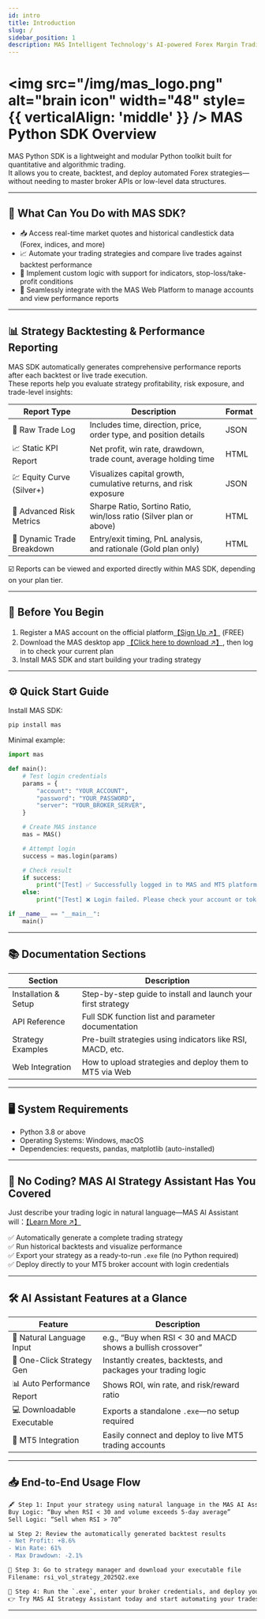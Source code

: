 ```yaml
---
id: intro
title: Introduction
slug: /
sidebar_position: 1
description: MAS Intelligent Technology's AI-powered Forex Margin Trading Platform with full MetaTrader MT5 broker integration allows investors to generate automated trading strategies simply by entering text. Supports instant backtesting,real-time data synchronization,and seamless multi-broker switching. No coding experience required to easily launch AI automated trading,optimize strategies,and reduce market risk. Designed for both individual traders and financial institutions with standardized MetaTrader MT5-compatible APIs,automated backtesting,and quantitative strategy optimization to help enterprises deploy stable and efficient trading solutions quickly.
---
```


# <img src="/img/mas_logo.png" alt="brain icon" width="48" style={{ verticalAlign: 'middle' }} /> MAS Python SDK Overview

MAS Python SDK is a lightweight and modular Python toolkit built for quantitative and algorithmic trading.  
It allows you to create, backtest, and deploy automated Forex strategies—without needing to master broker APIs or low-level data structures.

---

## 🚀 What Can You Do with MAS SDK?

- 📥 Access real-time market quotes and historical candlestick data (Forex, indices, and more)  
- 📈 Automate your trading strategies and compare live trades against backtest performance  
- 🧠 Implement custom logic with support for indicators, stop-loss/take-profit conditions  
- 🔗 Seamlessly integrate with the MAS Web Platform to manage accounts and view performance reports

---

## 📊 Strategy Backtesting & Performance Reporting

MAS SDK automatically generates comprehensive performance reports after each backtest or live trade execution.  
These reports help you evaluate strategy profitability, risk exposure, and trade-level insights:

| Report Type                  | Description                                                         | Format |
|-----------------------------|---------------------------------------------------------------------|--------|
| 📘 Raw Trade Log             | Includes time, direction, price, order type, and position details   | JSON   |
| 📈 Static KPI Report         | Net profit, win rate, drawdown, trade count, average holding time   | HTML   |
| 💹 Equity Curve (Silver+)    | Visualizes capital growth, cumulative returns, and risk exposure    | JSON   |
| 🔎 Advanced Risk Metrics     | Sharpe Ratio, Sortino Ratio, win/loss ratio (Silver plan or above)  | HTML   |
| 🧮 Dynamic Trade Breakdown   | Entry/exit timing, PnL analysis, and rationale (Gold plan only)     | HTML   |

☑️ Reports can be viewed and exported directly within MAS SDK, depending on your plan tier.

---

## 🧩 Before You Begin

1. Register a MAS account on the official platform[【Sign Up ↗】](https://mas.mindaismart.com/authentication/sign-up) (FREE)  
2. Download the MAS desktop app [【Click here to download ↗】](https://mindaismart.com/product_lib), then log in to check your current plan  
3. Install MAS SDK and start building your trading strategy

---

## ⚙️ Quick Start Guide

Install MAS SDK:

```bash
pip install mas
```

Minimal example:

```python
import mas

def main():
    # Test login credentials
    params = {
        "account": "YOUR_ACCOUNT",
        "password": "YOUR_PASSWORD",
        "server": "YOUR_BROKER_SERVER",
    }

    # Create MAS instance
    mas = MAS()

    # Attempt login
    success = mas.login(params)

    # Check result
    if success:
        print("[Test] ✅ Successfully logged in to MAS and MT5 platform!")
    else:
        print("[Test] ❌ Login failed. Please check your account or token.")

if __name__ == "__main__":
    main()
```

---

## 📚 Documentation Sections

| Section              | Description                                                |
|----------------------|------------------------------------------------------------|
| Installation & Setup | Step-by-step guide to install and launch your first strategy |
| API Reference        | Full SDK function list and parameter documentation         |
| Strategy Examples    | Pre-built strategies using indicators like RSI, MACD, etc. |
| Web Integration      | How to upload strategies and deploy them to MT5 via Web    |

---

## 🖥️ System Requirements

- Python 3.8 or above  
- Operating Systems: Windows, macOS  
- Dependencies: requests, pandas, matplotlib (auto-installed)

---

## 🤖 No Coding? MAS AI Strategy Assistant Has You Covered

<!--
<iframe width="560" height="315" src="https://www.youtube.com/embed/WZJoxikns4Q?si=WUG36ZHWNOzRble4" title="YouTube video player" frameborder="0" allow="accelerometer; autoplay; clipboard-write; encrypted-media; gyroscope; picture-in-picture; web-share" referrerpolicy="strict-origin-when-cross-origin" allowfullscreen></iframe>
<br /><br />
-->

Just describe your trading logic in natural language—MAS AI Assistant will：[【Learn More ↗】](https://mindaismart.com/product_ai)

✅ Automatically generate a complete trading strategy  
✅ Run historical backtests and visualize performance  
✅ Export your strategy as a ready-to-run `.exe` file (no Python required)  
✅ Deploy directly to your MT5 broker account with login credentials

---

## 🛠️ AI Assistant Features at a Glance

| Feature                   | Description                                                        |
|---------------------------|--------------------------------------------------------------------|
| 🧠 Natural Language Input | e.g., “Buy when RSI < 30 and MACD shows a bullish crossover”       |
| 🔧 One-Click Strategy Gen | Instantly creates, backtests, and packages your trading logic      |
| 📊 Auto Performance Report| Shows ROI, win rate, and risk/reward ratio                         |
| 💻 Downloadable Executable| Exports a standalone `.exe`—no setup required                     |
| 🔐 MT5 Integration         | Easily connect and deploy to live MT5 trading accounts             |

---

## 📥 End-to-End Usage Flow

```diff
🖋 Step 1: Input your strategy using natural language in the MAS AI Assistant  
Buy Logic: “Buy when RSI < 30 and volume exceeds 5-day average”  
Sell Logic: “Sell when RSI > 70”

📊 Step 2: Review the automatically generated backtest results  
- Net Profit: +8.6%
- Win Rate: 61%
- Max Drawdown: -2.1%

💾 Step 3: Go to strategy manager and download your executable file  
Filename: rsi_vol_strategy_2025Q2.exe

🔐 Step 4: Run the `.exe`, enter your broker credentials, and deploy your strategy live to MT5
👉 Try MAS AI Strategy Assistant today and start automating your trades with ease!
```

---

<!-- ## 🎥 Recommended Videos

| User Type         | Video Title                                            | Link         |
| ----------------- | ------------------------------------------------------ | ------------ |
| Beginner Traders  | $No-Code Tutorial$ How to Auto-Build Strategy with MAS | 📺 Watch Now |
| Python Developers | $MAS SDK Intro$ Write your First Auto-Trading Strategy | 📺 Watch Now |
| Advanced Users    | $MT5 Live Deployment$ Connect MAS to Your Real Account | 📺 Watch Now | -->

